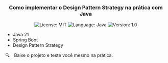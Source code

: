 <h3 align="center">
  Como implementar o Design Pattern Strategy na prática com Java
</h3>

<p align="center">

  <img alt="License: MIT" src="https://img.shields.io/badge/license-MIT-%2304D361">
  <img alt="Language: Java" src="https://img.shields.io/badge/language-java-green">
  <img alt="Version: 1.0" src="https://img.shields.io/badge/version-1.0-yellowgreen">

</p>

* Java 21
* Spring Boot
* Design Pattern Strategy

:mag: Baixe o projeto e teste você mesmo na prática.
